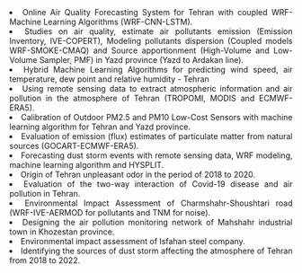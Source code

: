 <li align="justify"> Online Air Quality Forecasting System for Tehran with coupled WRF-Machine Learning Algorithms (WRF-CNN-LSTM).  </li>
<li align="justify"> Studies on air quality, estimate air pollutants emission (Emission Inventory, IVE-COPERT), Modeling pollutants dispersion (Coupled models WRF-SMOKE-CMAQ) and Source apportionment (High-Volume and Low-Volume Sampler, PMF) in Yazd province (Yazd to Ardakan line).  </li>
<li align="justify">Hybrid Machine Learning Algorithms for predicting wind speed, air temperature, dew point and relative humidity - Tehran </li>
<li align="justify">Using remote sensing data to extract atmospheric information and air pollution in the atmosphere of Tehran (TROPOMI, MODIS and ECMWF-ERA5). </li>
<li align="justify">Calibration of Outdoor PM2.5 and PM10 Low-Cost Sensors with machine learning algorithm for Tehran and Yazd province. </li>
<li align="justify">Evaluation of emission (flux) estimates of particulate matter from natural sources (GOCART-ECMWF-ERA5). </li>
<li align="justify">Forecasting dust storm events with remote sensing data, WRF modeling, machine learning algorithm and HYSPLIT. </li>
<li align="justify">Origin of Tehran unpleasant odor in the period of 2018 to 2020. </li>
<li align="justify">Evaluation of the two-way interaction of Covid-19 disease and air pollution in Tehran. </li>
<li align="justify">Environmental Impact Assessment of Charmshahr-Shoushtari road (WRF-IVE-AERMOD for pollutants and TNM for noise). </li>
<li align="justify">Designing the air pollution monitoring network of Mahshahr industrial town in Khozestan province. </li>
<li align="justify">Environmental impact assessment of Isfahan steel company. </li>
<li align="justify"> Identifying the sources of dust storm affecting the atmosphere of Tehran from 2018 to 2022. </li>